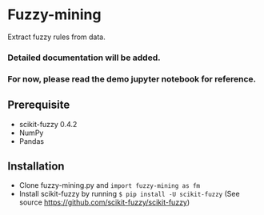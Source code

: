 # Fuzzy-mining
Extract fuzzy rules from data.


### Detailed documentation will be added.
### For now, please read the demo jupyter notebook for reference.
## Prerequisite

- scikit-fuzzy 0.4.2
- NumPy
- Pandas

## Installation

- Clone fuzzy-mining.py and `import fuzzy-mining as fm`
- Install scikit-fuzzy by running `$ pip install -U scikit-fuzzy` (See source 
https://github.com/scikit-fuzzy/scikit-fuzzy)
